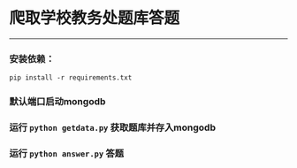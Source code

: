 # 爬取学校教务处题库答题
--------------------

### 安装依赖：     
`pip install -r requirements.txt`

### 默认端口启动mongodb

### 运行 `python getdata.py` 获取题库并存入mongodb

### 运行 `python answer.py` 答题